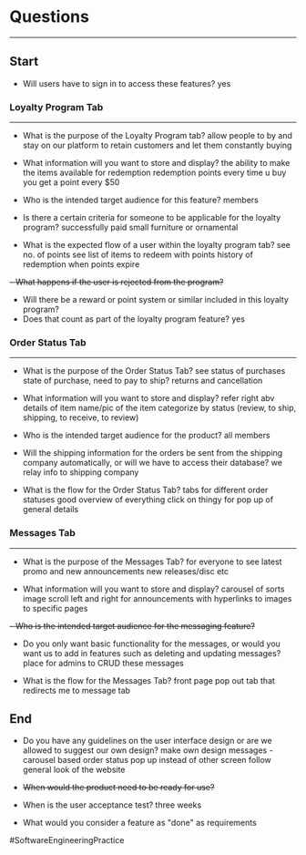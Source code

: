# Questions
---
## Start
- Will users have to sign in to access these features?
	yes

### Loyalty Program Tab
---
- What is the purpose of the Loyalty Program tab?
	allow people to by and stay on our platform to retain customers and let them constantly buying


- What information will you want to store and display?
	the ability to make the items available for redemption
	redemption points
	every time u buy you get a point every $50

- Who is the intended target audience for this feature?
	members

- Is there a certain criteria for someone to be applicable for the loyalty program?
	successfully paid
	small furniture or ornamental

- What is the expected flow of a user within the loyalty program tab? 
	see no. of points
	see list of items to redeem with points
	history of redemption
	when points expire

~~- What happens if the user is rejected from the program?~~
- Will there be a reward or point system or similar included in this loyalty program?
- Does that count as part of the loyalty program feature?
	yes

### Order Status Tab
---
- What is the purpose of the Order Status Tab?
	see status of purchases
	state of purchase, need to pay to ship?
	returns and cancellation

- What information will you want to store and display?
	refer right abv
	details of item
	name/pic of the item
	categorize by status (review, to ship, shipping, to receive, to review)

- Who is the intended target audience for the product?
	all members

- Will the shipping information for the orders be sent from the shipping company automatically, or will we have to access their database?
	we relay info to shipping company

- What is the flow for the Order Status Tab?
	tabs for different order statuses
	good overview of everything
	click on thingy for pop up of general details

### Messages Tab
---
- What is the purpose of the Messages Tab?
	for everyone to see latest promo and new announcements
	new releases/disc etc

- What information will you want to store and display?
	carousel of sorts image scroll left and right for announcements
	with hyperlinks to images to specific pages

~~- Who is the intended target audience for the messaging feature?~~


- Do you only want basic functionality for the messages, or would you want us to add in features such as deleting and updating messages?
	place for admins to CRUD these messages 

- What is the flow for the Messages Tab?
	front page pop out
	tab that redirects me to message tab


## End
- Do you have any guidelines on the user interface design or are we allowed to suggest our own design?
	make own design
	messages - carousel based
	order status pop up instead of other screen
	follow general look of the website

- ~~When would the product need to be ready for use?~~
- When is the user acceptance test?
	three weeks

- What would you consider a feature as "done"
	as requirements

#SoftwareEngineeringPractice 